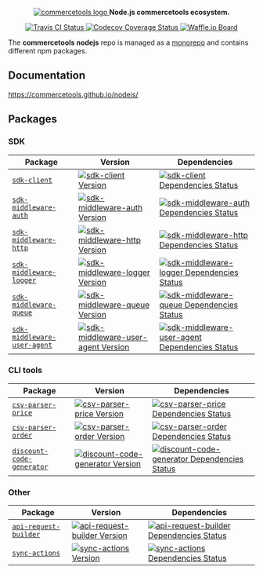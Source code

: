 <p align="center">
  <a href="https://commercetools.com/">
    <img alt="commercetools logo" src="http://cdn.rawgit.com/commercetools/press-kit/master/PNG/72DPI/CT%20logo%20chrom%20black%20horizontal%20RGB%2072dpi.png">
  </a>
  <b>Node.js commercetools ecosystem.</b>
</p>

<p align="center">
  <a href="https://travis-ci.org/commercetools/nodejs">
    <img alt="Travis CI Status" src="https://img.shields.io/travis/commercetools/nodejs/master.svg?style=flat-square&label=travis">
  </a>
  <a href="https://codecov.io/gh/commercetools/nodejs">
    <img alt="Codecov Coverage Status" src="https://img.shields.io/codecov/c/github/commercetools/nodejs.svg?style=flat-square">
  </a>
  <a href="https://waffle.io/commercetools/nodejs-tasks-board">
    <img alt="Waffle.io Board" src="https://img.shields.io/badge/Waffle-board-yellow.svg?style=flat-square">
  </a>
</p>

The **commercetools nodejs** repo is managed as a [monorepo](https://github.com/lerna/lerna) and contains different npm packages.

## Documentation
https://commercetools.github.io/nodejs/

## Packages
### SDK

| Package | Version | Dependencies |
|--------|-------|------------|
| [`sdk-client`](/packages/sdk-client) | [![sdk-client Version][sdk-client-icon]][sdk-client-version] | [![sdk-client Dependencies Status][sdk-client-dependencies-icon]][sdk-client-dependencies] |
| [`sdk-middleware-auth`](/packages/sdk-middleware-auth) | [![sdk-middleware-auth Version][sdk-middleware-auth-icon]][sdk-middleware-auth-version] | [![sdk-middleware-auth Dependencies Status][sdk-middleware-auth-dependencies-icon]][sdk-middleware-auth-dependencies] |
| [`sdk-middleware-http`](/packages/sdk-middleware-http) | [![sdk-middleware-http Version][sdk-middleware-http-icon]][sdk-middleware-http-version] | [![sdk-middleware-http Dependencies Status][sdk-middleware-http-dependencies-icon]][sdk-middleware-http-dependencies] |
| [`sdk-middleware-logger`](/packages/sdk-middleware-logger) | [![sdk-middleware-logger Version][sdk-middleware-logger-icon]][sdk-middleware-logger-version] | [![sdk-middleware-logger Dependencies Status][sdk-middleware-logger-dependencies-icon]][sdk-middleware-logger-dependencies] |
| [`sdk-middleware-queue`](/packages/sdk-middleware-queue) | [![sdk-middleware-queue Version][sdk-middleware-queue-icon]][sdk-middleware-queue-version] | [![sdk-middleware-queue Dependencies Status][sdk-middleware-queue-dependencies-icon]][sdk-middleware-queue-dependencies] |
| [`sdk-middleware-user-agent`](/packages/sdk-middleware-user-agent) | [![sdk-middleware-user-agent Version][sdk-middleware-user-agent-icon]][sdk-middleware-user-agent-version] | [![sdk-middleware-user-agent Dependencies Status][sdk-middleware-user-agent-dependencies-icon]][sdk-middleware-user-agent-dependencies] |

[sdk-client-version]: https://www.npmjs.com/package/@commercetools/sdk-client
[sdk-client-icon]: https://img.shields.io/npm/v/@commercetools/sdk-client.svg?style=flat-square
[sdk-client-dependencies]: https://david-dm.org/commercetools/nodejs?path=packages/sdk-client
[sdk-client-dependencies-icon]: https://img.shields.io/david/commercetools/nodejs.svg?path=packages/sdk-client&style=flat-square
[sdk-middleware-auth-version]: https://www.npmjs.com/package/@commercetools/sdk-middleware-auth
[sdk-middleware-auth-icon]: https://img.shields.io/npm/v/@commercetools/sdk-middleware-auth.svg?style=flat-square
[sdk-middleware-auth-dependencies]: https://david-dm.org/commercetools/nodejs?path=packages/sdk-middleware-auth
[sdk-middleware-auth-dependencies-icon]: https://img.shields.io/david/commercetools/nodejs.svg?path=packages/sdk-middleware-auth&style=flat-square
[sdk-middleware-http-version]: https://www.npmjs.com/package/@commercetools/sdk-middleware-http
[sdk-middleware-http-icon]: https://img.shields.io/npm/v/@commercetools/sdk-middleware-http.svg?style=flat-square
[sdk-middleware-http-dependencies]: https://david-dm.org/commercetools/nodejs?path=packages/sdk-middleware-http
[sdk-middleware-http-dependencies-icon]: https://img.shields.io/david/commercetools/nodejs.svg?path=packages/sdk-middleware-http&style=flat-square
[sdk-middleware-logger-version]: https://www.npmjs.com/package/@commercetools/sdk-middleware-logger
[sdk-middleware-logger-icon]: https://img.shields.io/npm/v/@commercetools/sdk-middleware-logger.svg?style=flat-square
[sdk-middleware-logger-dependencies]: https://david-dm.org/commercetools/nodejs?path=packages/sdk-middleware-logger
[sdk-middleware-logger-dependencies-icon]: https://img.shields.io/david/commercetools/nodejs.svg?path=packages/sdk-middleware-logger&style=flat-square
[sdk-middleware-queue-version]: https://www.npmjs.com/package/@commercetools/sdk-middleware-queue
[sdk-middleware-queue-icon]: https://img.shields.io/npm/v/@commercetools/sdk-middleware-queue.svg?style=flat-square
[sdk-middleware-queue-dependencies]: https://david-dm.org/commercetools/nodejs?path=packages/sdk-middleware-queue
[sdk-middleware-queue-dependencies-icon]: https://img.shields.io/david/commercetools/nodejs.svg?path=packages/sdk-middleware-queue&style=flat-square
[sdk-middleware-user-agent-version]: https://www.npmjs.com/package/@commercetools/sdk-middleware-user-agent
[sdk-middleware-user-agent-icon]: https://img.shields.io/npm/v/@commercetools/sdk-middleware-user-agent.svg?style=flat-square
[sdk-middleware-user-agent-dependencies]: https://david-dm.org/commercetools/nodejs?path=packages/sdk-middleware-user-agent
[sdk-middleware-user-agent-dependencies-icon]: https://img.shields.io/david/commercetools/nodejs.svg?path=packages/sdk-middleware-user-agent&style=flat-square

### CLI tools
| Package | Version | Dependencies |
|--------|-------|------------|
| [`csv-parser-price`](/packages/csv-parser-price) | [![csv-parser-price Version][csv-parser-price-icon]][csv-parser-price-version] | [![csv-parser-price Dependencies Status][csv-parser-price-dependencies-icon]][csv-parser-price-dependencies] |
| [`csv-parser-order`](/packages/csv-parser-order) | [![csv-parser-order Version][csv-parser-order-icon]][csv-parser-order-version] | [![csv-parser-order Dependencies Status][csv-parser-order-dependencies-icon]][csv-parser-order-dependencies] |
| [`discount-code-generator`](/packages/discount-code-generator) | [![discount-code-generator Version][discount-code-generator-icon]][discount-code-generator-version] | [![discount-code-generator Dependencies Status][discount-code-generator-dependencies-icon]][discount-code-generator-dependencies] |

### Other
| Package | Version | Dependencies |
|--------|-------|------------|
| [`api-request-builder`](/packages/api-request-builder) | [![api-request-builder Version][api-request-builder-icon]][api-request-builder-version] | [![api-request-builder Dependencies Status][api-request-builder-dependencies-icon]][api-request-builder-dependencies] |
| [`sync-actions`](/packages/sync-actions) | [![sync-actions Version][sync-actions-icon]][sync-actions-version] | [![sync-actions Dependencies Status][sync-actions-dependencies-icon]][sync-actions-dependencies] |

[api-request-builder-version]: https://www.npmjs.com/package/@commercetools/api-request-builder
[api-request-builder-icon]: https://img.shields.io/npm/v/@commercetools/api-request-builder.svg?style=flat-square
[api-request-builder-dependencies]: https://david-dm.org/commercetools/nodejs?path=packages/api-request-builder
[api-request-builder-dependencies-icon]: https://img.shields.io/david/commercetools/nodejs.svg?path=packages/api-request-builder&style=flat-square
[csv-parser-price-version]: https://www.npmjs.com/package/@commercetools/csv-parser-price
[csv-parser-price-icon]: https://img.shields.io/npm/v/@commercetools/csv-parser-price.svg?style=flat-square
[csv-parser-price-dependencies]: https://david-dm.org/commercetools/nodejs?path=packages/csv-parser-price
[csv-parser-price-dependencies-icon]: https://img.shields.io/david/commercetools/nodejs.svg?path=packages/csv-parser-price&style=flat-square
[csv-parser-order-version]: https://www.npmjs.com/package/@commercetools/csv-parser-order
[csv-parser-order-icon]: https://img.shields.io/npm/v/@commercetools/csv-parser-order.svg?style=flat-square
[csv-parser-order-dependencies]: https://david-dm.org/commercetools/nodejs?path=packages/csv-parser-order
[csv-parser-order-dependencies-icon]: https://img.shields.io/david/commercetools/nodejs.svg?path=packages/csv-parser-order&style=flat-square
[discount-code-generator-version]: https://www.npmjs.com/package/@commercetools/discount-code-generator
[discount-code-generator-icon]: https://img.shields.io/npm/v/@commercetools/discount-code-generator.svg?style=flat-square
[discount-code-generator-dependencies]: https://david-dm.org/commercetools/nodejs?path=packages/discount-code-generator
[discount-code-generator-dependencies-icon]: https://img.shields.io/david/commercetools/nodejs.svg?path=packages/discount-code-generator&style=flat-square
[sync-actions-version]: https://www.npmjs.com/package/@commercetools/sync-actions
[sync-actions-icon]: https://img.shields.io/npm/v/@commercetools/sync-actions.svg?style=flat-square
[sync-actions-dependencies]: https://david-dm.org/commercetools/nodejs?path=packages/sync-actions
[sync-actions-dependencies-icon]: https://img.shields.io/david/commercetools/nodejs.svg?path=packages/sync-actions&style=flat-square
